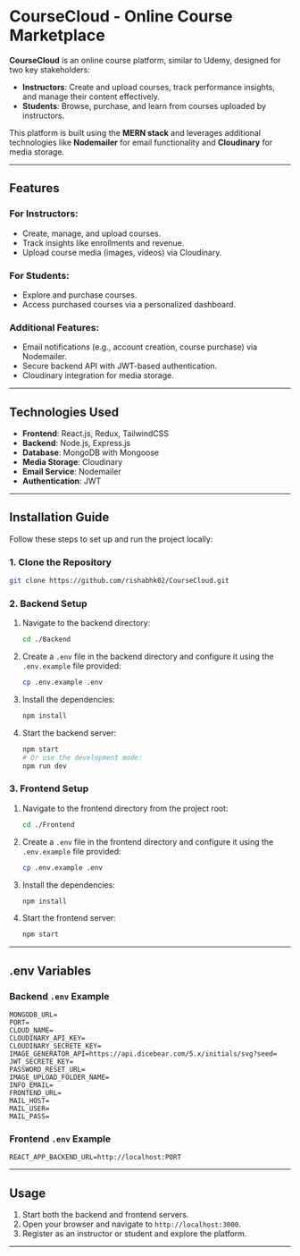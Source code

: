 # CourseCloud - Online Course Marketplace

**CourseCloud** is an online course platform, similar to Udemy, designed for two key stakeholders:

- **Instructors**: Create and upload courses, track performance insights, and manage their content effectively.
- **Students**: Browse, purchase, and learn from courses uploaded by instructors.

This platform is built using the **MERN stack** and leverages additional technologies like **Nodemailer** for email functionality and **Cloudinary** for media storage.

---

## Features

### For Instructors:
- Create, manage, and upload courses.
- Track insights like enrollments and revenue.
- Upload course media (images, videos) via Cloudinary.

### For Students:
- Explore and purchase courses.
- Access purchased courses via a personalized dashboard.

### Additional Features:
- Email notifications (e.g., account creation, course purchase) via Nodemailer.
- Secure backend API with JWT-based authentication.
- Cloudinary integration for media storage.

---

## Technologies Used

- **Frontend**: React.js, Redux, TailwindCSS
- **Backend**: Node.js, Express.js
- **Database**: MongoDB with Mongoose
- **Media Storage**: Cloudinary
- **Email Service**: Nodemailer
- **Authentication**: JWT

---

## Installation Guide

Follow these steps to set up and run the project locally:

### 1. Clone the Repository

```bash
git clone https://github.com/rishabhk02/CourseCloud.git
```

### 2. Backend Setup

1. Navigate to the backend directory:
   ```bash
   cd ./Backend
   ```

2. Create a `.env` file in the backend directory and configure it using the `.env.example` file provided:
   ```bash
   cp .env.example .env
   ```

3. Install the dependencies:
   ```bash
   npm install
   ```

4. Start the backend server:
   ```bash
   npm start
   # Or use the development mode:
   npm run dev
   ```

### 3. Frontend Setup

1. Navigate to the frontend directory from the project root:
   ```bash
   cd ./Frontend
   ```

2. Create a `.env` file in the frontend directory and configure it using the `.env.example` file provided:
   ```bash
   cp .env.example .env
   ```

3. Install the dependencies:
   ```bash
   npm install
   ```

4. Start the frontend server:
   ```bash
   npm start
   ```

---

## .env Variables

### Backend `.env` Example
```env
MONGODB_URL=
PORT=
CLOUD_NAME=
CLOUDINARY_API_KEY=
CLOUDINARY_SECRETE_KEY=
IMAGE_GENERATOR_API=https://api.dicebear.com/5.x/initials/svg?seed=
JWT_SECRETE_KEY=
PASSWORD_RESET_URL=
IMAGE_UPLOAD_FOLDER_NAME=
INFO_EMAIL=
FRONTEND_URL=
MAIL_HOST=
MAIL_USER=
MAIL_PASS=
```

### Frontend `.env` Example

```env
REACT_APP_BACKEND_URL=http://localhost:PORT
```

---

## Usage

1. Start both the backend and frontend servers.
2. Open your browser and navigate to `http://localhost:3000`.
3. Register as an instructor or student and explore the platform.

---
